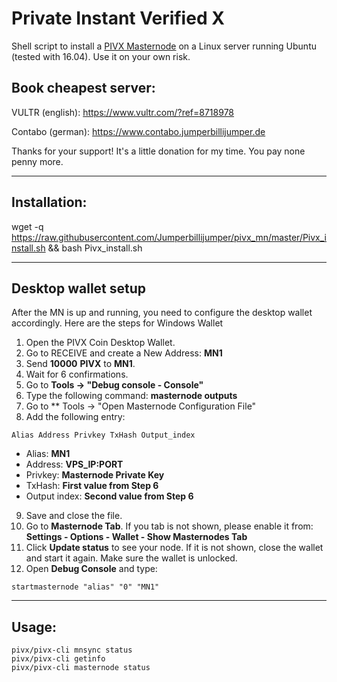 # Private Instant Verified X
Shell script to install a [PIVX Masternode](http://pivx.org/) on a Linux server running Ubuntu (tested with 16.04). Use it on your own risk.

## Book cheapest server:

VULTR (english): https://www.vultr.com/?ref=8718978

Contabo (german): https://www.contabo.jumperbillijumper.de

Thanks for your support! It's a little donation for my time. You pay none penny more.

***
## Installation:

wget -q https://raw.githubusercontent.com/Jumperbillijumper/pivx_mn/master/Pivx_install.sh && bash Pivx_install.sh

***

## Desktop wallet setup

After the MN is up and running, you need to configure the desktop wallet accordingly. Here are the steps for Windows Wallet
1. Open the PIVX Coin Desktop Wallet.
2. Go to RECEIVE and create a New Address: **MN1**
3. Send **10000** **PIVX** to **MN1**.
4. Wait for 6 confirmations.
5. Go to **Tools -> "Debug console - Console"**
6. Type the following command: **masternode outputs**
7. Go to  ** Tools -> "Open Masternode Configuration File"
8. Add the following entry:
```
Alias Address Privkey TxHash Output_index
```
* Alias: **MN1**
* Address: **VPS_IP:PORT**
* Privkey: **Masternode Private Key**
* TxHash: **First value from Step 6**
* Output index:  **Second value from Step 6**
9. Save and close the file.
10. Go to **Masternode Tab**. If you tab is not shown, please enable it from: **Settings - Options - Wallet - Show Masternodes Tab**
11. Click **Update status** to see your node. If it is not shown, close the wallet and start it again. Make sure the wallet is unlocked.
12. Open **Debug Console** and type:
```
startmasternode "alias" "0" "MN1"
```
***

## Usage:
```
pivx/pivx-cli mnsync status
pivx/pivx-cli getinfo
pivx/pivx-cli masternode status
```
